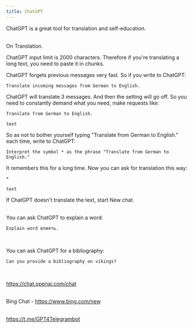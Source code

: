 ```yaml
---
title: ChatGPT
---
```


ChatGPT is a great tool for translation and self-education.
<br><br>

On Translation.

ChatGPT input limit is 2000 characters. Therefore if you're translating a long text, you need to paste it in chunks.

ChatGPT forgets previous messages very fast. So if you write to ChatGPT:

```
Translate incoming messages from German to English.
```

ChatGPT will translate 3 messages. And then the setting will go off. So you need to constantly demand what you need, make requests like:

```
Translate from German to English.

text
```

So as not to bother yourself typing "Translate from German to English." each time, write to ChatGPT:

```
Interpret the symbol * as the phrase "Translate from German to English."
```

It remembers this for a long time. Now you can ask for translation this way:

```
*

text
```

If ChatGPT doesn't translate the text, start New chat.
<br><br>

You can ask ChatGPT to explain a word:

```
Explain word влиять.
```
<br>

You can ask ChatGPT for a bibliography:

```
Can you provide a bibliography on vikings?
```
<br>

<https://chat.openai.com/chat>
<br><br>

Bing Chat - <https://www.bing.com/new>
<br><br>

<https://t.me/GPT4Telegrambot>